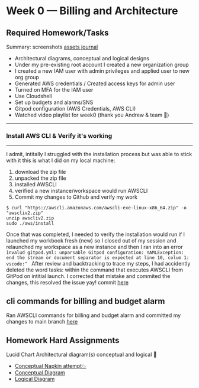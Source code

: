 # Week 0 — Billing and Architecture

## Required Homework/Tasks

Summary: 
screenshots [assets journal](https://github.com/cloudtrailblaze/aws-bootcamp-cruddur-2023/tree/main/journal/assets)
- Architectural diagrams, conceptual and logical designs 
- Under my pre-existing root account I created a new organization group 
- I created a new IAM user with admin privileges and applied user to new org group 
- Generated AWS credentials / Created access keys for admin user
- Turned on MFA for the IAM user 
- Use Cloudshell 
- Set up budgets and alarms/SNS
- Gitpod configuration (AWS Credentials, AWS CLI)
- Watched video playlist for week0 (thank you Andrew & team 👏)
---


### Install AWS CLI & Verify it's working
---
I admit, intitally I struggled with the installation process but was able to stick with it this is what I did on my local machine: 
1. download the zip file
2. unpacked the zip file
3. installed AWSCLI
4. verified a new instance/workspace would run AWSCLI
5. Commit my changes to Github and verify my work

``` curl "https://awscli.amazonaws.com/awscli-exe-linux-x86_64.zip" -o "awscliv2.zip"
$ curl "https://awscli.amazonaws.com/awscli-exe-linux-x86_64.zip" -o "awscliv2.zip"
unzip awscliv2.zip
sudo ./aws/install
```
Once that was completed, I needed to verify the installation would run if I launched my workbook fresh (new) so I closed out of my session and relaunched my workspace as a new instance and then I ran into an error
```invalud gitpod.yml: unparsable Gitpod configuration: YAMLException: end the stream or document separator is expected at line 10, colum 1: vscode:^ ``` After review and backtracking to trace my steps, I had accidently deleted the word tasks: within the command that executes AWSCLI from GitPod on intitial launch. I corrected that mistake and commited the changes, this resolved the issue yay! commit [here](https://github.com/cloudtrailblaze/aws-bootcamp-cruddur-2023/blob/main/.gitpod.yml)


## cli commands for billing and budget alarm
Ran AWSCLI commands for billing and budget alarm and committed my changes to main branch [here](https://github.com/cloudtrailblaze/aws-bootcamp-cruddur-2023/tree/main/aws/json)


## Homework Hard Assignments
Lucid Chart Architectural diagram(s) conceptual and logical :vulcan_salute:
- [Conceptual Napkin attempt:boom:](assets/icloudtrailblaze_conceptual_napkin.jpg)
- [Conceptual Diagram](https://lucid.app/lucidchart/0cd32f9a-eae5-47d8-a249-3e4a551df1e6/view?page=0_0#)
- [Logical Diagram](https://lucid.app/lucidchart/88ea5c3c-8906-4e55-95c8-6b1c676bdbd5/view?page=0_0&invitationId=inv_38cfc8f2-17e8-460b-a4a9-a86628dbf0c9#)
